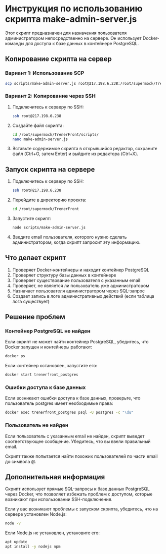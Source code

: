 # Инструкция по использованию скрипта make-admin-server.js

Этот скрипт предназначен для назначения пользователя администратором непосредственно на сервере. Он использует Docker-команды для доступа к базе данных в контейнере PostgreSQL.

## Копирование скрипта на сервер

### Вариант 1: Использование SCP

```bash
scp scripts/make-admin-server.js root@217.198.6.238:/root/supermock/TrenerFront/scripts/
```

### Вариант 2: Копирование через SSH

1. Подключитесь к серверу по SSH:

   ```bash
   ssh root@217.198.6.238
   ```

2. Создайте файл скрипта:

   ```bash
   cd /root/supermock/TrenerFront/scripts/
   nano make-admin-server.js
   ```

3. Вставьте содержимое скрипта в открывшийся редактор, сохраните файл (Ctrl+O, затем Enter) и выйдите из редактора (Ctrl+X).

## Запуск скрипта на сервере

1. Подключитесь к серверу по SSH:

   ```bash
   ssh root@217.198.6.238
   ```

2. Перейдите в директорию проекта:

   ```bash
   cd /root/supermock/TrenerFront
   ```

3. Запустите скрипт:

   ```bash
   node scripts/make-admin-server.js
   ```

4. Введите email пользователя, которого нужно сделать администратором, когда скрипт запросит эту информацию.

## Что делает скрипт

1. Проверяет Docker-контейнеры и находит контейнер PostgreSQL
2. Проверяет структуру базы данных в контейнере
3. Проверяет существование пользователя с указанным email
4. Проверяет, не является ли пользователь уже администратором
5. Назначает пользователя администратором через SQL-запрос
6. Создает запись в логе административных действий (если таблица лога существует)

## Решение проблем

### Контейнер PostgreSQL не найден

Если скрипт не может найти контейнер PostgreSQL, убедитесь, что Docker запущен и контейнеры работают:

```bash
docker ps
```

Если контейнер остановлен, запустите его:

```bash
docker start trenerfront_postgres
```

### Ошибки доступа к базе данных

Если возникают ошибки доступа к базе данных, проверьте, что пользователь postgres имеет необходимые права:

```bash
docker exec trenerfront_postgres psql -U postgres -c "\du"
```

### Пользователь не найден

Если пользователь с указанным email не найден, скрипт выведет соответствующее сообщение. Убедитесь, что вы ввели правильный email.

Скрипт также попытается найти похожих пользователей по части email до символа @.

## Дополнительная информация

Скрипт использует прямые SQL-запросы к базе данных PostgreSQL через Docker, что позволяет избежать проблем с доступом, которые возникают при использовании SSH-подключения.

Если у вас возникают проблемы с запуском скрипта, убедитесь, что на сервере установлен Node.js:

```bash
node -v
```

Если Node.js не установлен, установите его:

```bash
apt update
apt install -y nodejs npm
```
